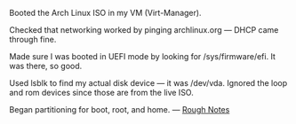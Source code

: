 Booted the Arch Linux ISO in my VM (Virt-Manager).

Checked that networking worked by pinging archlinux.org — DHCP came through fine.

Made sure I was booted in UEFI mode by looking for /sys/firmware/efi. It was there, so good.

Used lsblk to find my actual disk device — it was /dev/vda. Ignored the loop and rom devices since those are from the live ISO.

Began partitioning for boot, root, and home. — [Rough Notes](/notes/expanded/Partitioning_Arch_Linux.md)
